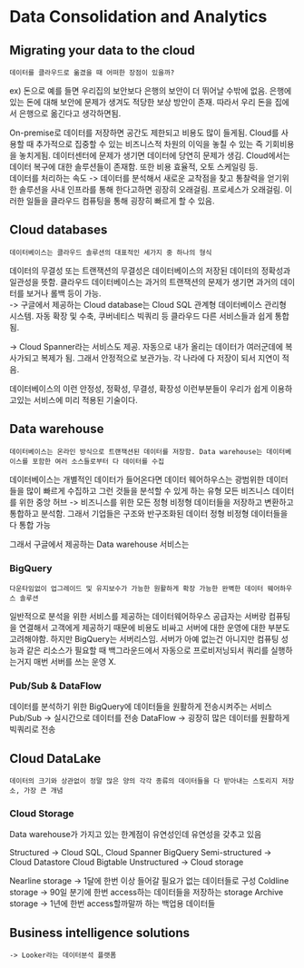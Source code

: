 # Data Consolidation and Analytics
## Migrating your data to the cloud
    데이터를 클라우드로 옮겼을 때 어떠한 장점이 있을까?

ex) 돈으로 예를 들면 우리집의 보안보다 은행의 보안이 더 뛰어날 수밖에 없음. 은행에 있는 돈에 대해 보안에 문제가 생겨도 적당한 보상 방안이 존재. 따라서 우리 돈을 집에서 은행으로 옮긴다고 생각하면됨.

On-premise로 데이터를 저장하면 공간도 제한되고 비용도 많이 들게됨. Cloud를 사용할 때 추가적으로 집중할 수 있는 비즈니스적 차원의 이익을 놓칠 수 있는 즉 기회비용을 놓치게됨. 데이터센터에 문제가 생기면 데이터에 당연히 문제가 생김. Cloud에서는 데이터 복구에 대한 솔루션들이 존재함. 또한 비용 효율적, 오토 스케일링 등.  
데이터를 처리하는 속도 -> 데이터를 분석해서 새로운 교착점을 찾고 통찰력을 얻기위한 솔루션을 사내 인프라를 통해 한다고하면 굉장히 오래걸림. 프로세스가 오래걸림. 이러한 일들을 클라우드 컴퓨팅을 통해 굉장히 빠르게 할 수 있음. 

## Cloud databases
    데이터베이스는 클라우드 솔루션의 대표적인 세가지 중 하나의 형식
 데이터의 무결성 또는 트랜잭션의 무결성은 데이터베이스의 저장된 데이터의 정확성과 일관성을 뜻함.
 클라우드 데이터베이스는 과거의 트랜잭션의 문제가 생기면 과거의 데이터를 보거나 롤백 등이 가능.  
 -> 구글에서 제공하는 Cloud database는 Cloud SQL
 관계형 데이터베이스 관리형 시스템. 자동 확장 및 수축, 쿠버네티스 빅쿼리 등 클라우드 다른 서비스들과 쉽게 통합됨.  

-> Cloud Spanner라는 서비스도 제공. 자동으로 내가 올리는 데이터가 여러군데에 복사가되고 복제가 됨. 그래서 안정적으로 보관가능. 각 나라에 다 저장이 되서 지연이 적음.  

데이터베이스의 이런 안정성, 정확성, 무결성, 확장성 이런부분들이 우리가 쉽게 이용하고있는 서비스에 미리 적용된 기술이다.

## Data warehouse
    데이터베이스는 온라인 방식으로 트랜잭션된 데이터를 저장함. Data warehouse는 데이터베이스를 포함한 여러 소스들로부터 다 데이터를 수집

데이터베이스는 개별적인 데이터가 들어온다면 데이터 웨어하우스는 광범위한 데이터들을 많이 빠르게 수집하고 그런 것들을 분석할 수 있게 하는 유형
모든 비즈니스 데이터를 위한 중앙 허브 -> 비즈니스를 위한 모든 정형 비정형 데이터들을 저장하고 변환하고 통합하고 분석함. 그래서 기업들은 구조와 반구조화된 데이터 정형 비정형 데이터들을 다 통합 가능

그래서 구글에서 제공하는 Data warehouse 서비스는
### BigQuery
    다운타임없이 업그레이드 및 유지보수가 가능한 원활하게 확장 가능한 완벽한 데이터 웨어하우스 솔루션

일반적으로 분석을 위한 서비스를 제공하는 데이터웨어하우스 공급자는 서버랑 컴퓨팅을 연결해서 고객에게 제공하기 때문에 비용도 비싸고 서버에 대한 운영에 대한 부분도 고려해야함. 하지만 BigQuery는 서버리스임. 서버가 아예 없는건 아니지만 컴퓨팅 성능과 같은 리소스가 필요할 때 백그라운드에서 자동으로 프로비저닝되서 쿼리를 실행하는거지 매번 서버를 쓰는 운영 X.

### Pub/Sub & DataFlow
데이터를 분석하기 위한 BigQuery에 데이터들을 원활하게 전송시켜주는 서비스
Pub/Sub -> 실시간으로 데이터를 전송
DataFlow -> 굉장히 많은 데이터를 원활하게 빅쿼리로 전송

## Cloud DataLake
    데이터의 크기와 상관없이 정말 많은 양의 각각 종류의 데이터들을 다 받아내는 스토리지 저장소, 가장 큰 개념
### Cloud Storage
Data warehouse가 가지고 있는 한계점이 유연성인데 유연성을 갖추고 있음

Structured -> Cloud SQL, Cloud Spanner BigQuery
Semi-structured -> Cloud Datastore Cloud Bigtable
Unstructured -> Cloud storage

Nearline storage -> 1달에 한번 이상 들어갈 필요가 없는 데이터들로 구성
Coldline storage -> 90일 분기에 한번 access하는 데이터들을 저장하는 storage
Archive storage -> 1년에 한번 access할까말까 하는 백업용 데이터들

## Business intelligence solutions
    -> Looker라는 데이터분석 플랫폼

 
